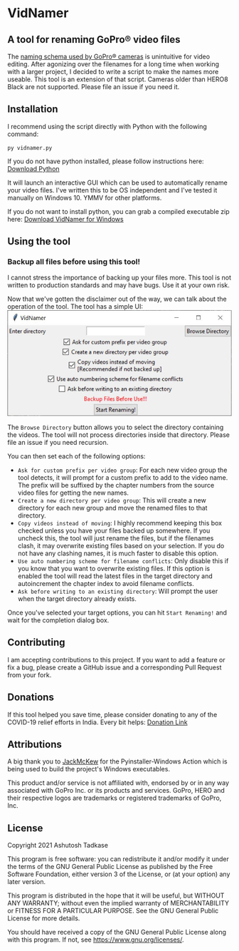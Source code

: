 # VidNamer
## A tool for renaming GoPro® video files
The [naming schema used by GoPro® cameras](https://community.gopro.com/t5/en/GoPro-Camera-File-Naming-Convention/ta-p/390220) is unintuitive for video editing. After agonizing over the 
filenames for a long time when working with a larger project, I decided to write a script to make the 
names more useable. This tool is an extension of that script. 
Cameras older than HERO8 Black are not supported. Please file an issue if you need it.

## Installation
I recommend using the script directly with Python with the following command:
```shell
py vidnamer.py
```
If you do not have python installed, please follow instructions here: [Download Python](https://www.python.org/downloads/)

It will launch an interactive GUI which can be used to automatically rename your video files.
I've written this to be OS independent and I've tested it manually on Windows 10. YMMV for other platforms.

If you do not want to install python, you can grab a compiled executable zip here: [Download VidNamer for Windows](https://github.com/atadkase/VidNamer/releases/download/v1.0/vidnamer_v1.0_windows.zip)

## Using the tool
### Backup all files before using this tool!
I cannot stress the importance of backing up your files more. This tool is not written to production standards and may have bugs. Use it at your own risk.

Now that we've gotten the disclaimer out of the way, we can talk about the operation of the tool.
The tool has a simple UI:
![VidNamer_ui](/screenshots/ui_pic.jpg "VidNamer UI")

The `Browse Directory` button allows you to select the directory containing the videos. The tool will not process directories inside that directory. Please file an issue if you need recursion.

You can then set each of the following options:

- `Ask for custom prefix per video group`: For each new video group the tool detects, it will prompt for a custom prefix to add to the video name. The prefix will be suffixed by the chapter numbers from the source video files for getting the new names.
- `Create a new directory per video group`: This will create a new directory for each new group and move the renamed files to that directory.
- `Copy videos instead of moving`: I highly recommend keeping this box checked unless you have your files backed up somewhere. If you uncheck this, the tool will just rename the files, but if the filenames clash, it may overwrite existing files based on your selection. If you do not have any clashing names, it is much faster to disable this option.
- `Use auto numbering scheme for filename conflicts`: Only disable this if you know that you want to overwrite existing files. If this option is enabled the tool will read the latest files in the target directory and autoincrement the chapter index to avoid filename conflicts.
- `Ask before writing to an existing directory`: Will prompt the user when the target directory already exists.

Once you've selected your target options, you can hit `Start Renaming!` and wait for the completion dialog box.

## Contributing
I am accepting contributions to this project. If you want to add a feature or fix a bug, please create a GitHub issue and a corresponding Pull Request from your fork. 

## Donations
If this tool helped you save time, please consider donating to any of the COVID-19 relief efforts in India. Every bit helps: [Donation Link](https://www.ketto.org/fundraiser/mission-oxygen-helping-hospitals-to-save-lives?payment=form)

## Attributions
A big thank you to [JackMcKew](https://github.com/JackMcKew) for the Pyinstaller-Windows Action which is being used to build the project's Windows executables.

This product and/or service is not affiliated with, endorsed by or in any 
way associated with GoPro Inc. or its products and services. GoPro, HERO 
and their respective logos are trademarks or registered trademarks of GoPro, Inc.

## License
Copyright 2021 Ashutosh Tadkase

This program is free software: you can redistribute it and/or modify
it under the terms of the GNU General Public License as published by
the Free Software Foundation, either version 3 of the License, or
(at your option) any later version.

This program is distributed in the hope that it will be useful,
but WITHOUT ANY WARRANTY; without even the implied warranty of
MERCHANTABILITY or FITNESS FOR A PARTICULAR PURPOSE.  See the
GNU General Public License for more details.

You should have received a copy of the GNU General Public License
along with this program.  If not, see <https://www.gnu.org/licenses/>.
